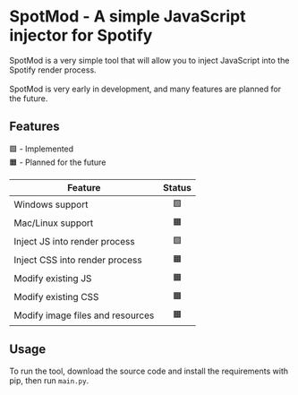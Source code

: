 # SpotMod - A simple JavaScript injector for Spotify
SpotMod is a very simple tool that will allow you to inject JavaScript into the Spotify render process.<br><br>
SpotMod is very early in development, and many features are planned for the future.

## Features
🟩 - Implemented<br>
🟧 - Planned for the future

Feature|Status
-|:-:
Windows support | 🟩
Mac/Linux support | 🟧
Inject JS into render process | 🟩
Inject CSS into render process | 🟧
Modify existing JS | 🟧
Modify existing CSS | 🟧
Modify image files and resources | 🟧

## Usage
To run the tool, download the source code and install the requirements with pip, then run `main.py`.
